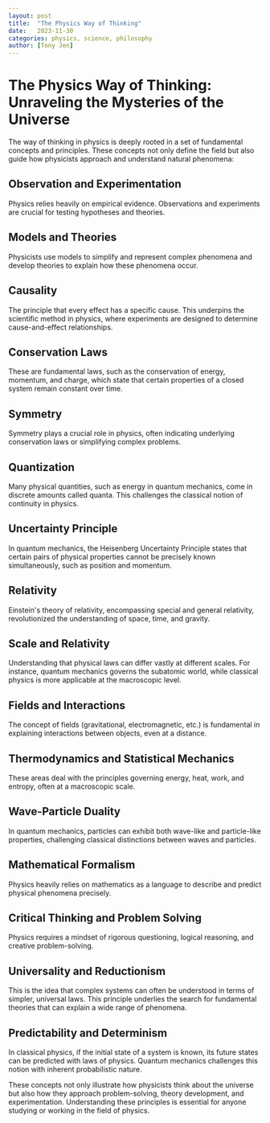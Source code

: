 ```yaml
---
layout: post
title:  "The Physics Way of Thinking"
date:   2023-11-30
categories: physics, science, philosophy
author: [Tony Jen]
---
```


# The Physics Way of Thinking: Unraveling the Mysteries of the Universe

The way of thinking in physics is deeply rooted in a set of fundamental concepts and principles. These concepts not only define the field but also guide how physicists approach and understand natural phenomena:

## Observation and Experimentation

Physics relies heavily on empirical evidence. Observations and experiments are crucial for testing hypotheses and theories.

## Models and Theories

Physicists use models to simplify and represent complex phenomena and develop theories to explain how these phenomena occur.

## Causality

The principle that every effect has a specific cause. This underpins the scientific method in physics, where experiments are designed to determine cause-and-effect relationships.

## Conservation Laws

These are fundamental laws, such as the conservation of energy, momentum, and charge, which state that certain properties of a closed system remain constant over time.

## Symmetry

Symmetry plays a crucial role in physics, often indicating underlying conservation laws or simplifying complex problems.

## Quantization

Many physical quantities, such as energy in quantum mechanics, come in discrete amounts called quanta. This challenges the classical notion of continuity in physics.

## Uncertainty Principle

In quantum mechanics, the Heisenberg Uncertainty Principle states that certain pairs of physical properties cannot be precisely known simultaneously, such as position and momentum.

## Relativity

Einstein's theory of relativity, encompassing special and general relativity, revolutionized the understanding of space, time, and gravity.

## Scale and Relativity

Understanding that physical laws can differ vastly at different scales. For instance, quantum mechanics governs the subatomic world, while classical physics is more applicable at the macroscopic level.

## Fields and Interactions

The concept of fields (gravitational, electromagnetic, etc.) is fundamental in explaining interactions between objects, even at a distance.

## Thermodynamics and Statistical Mechanics

These areas deal with the principles governing energy, heat, work, and entropy, often at a macroscopic scale.

## Wave-Particle Duality

In quantum mechanics, particles can exhibit both wave-like and particle-like properties, challenging classical distinctions between waves and particles.

## Mathematical Formalism

Physics heavily relies on mathematics as a language to describe and predict physical phenomena precisely.

## Critical Thinking and Problem Solving

Physics requires a mindset of rigorous questioning, logical reasoning, and creative problem-solving.

## Universality and Reductionism

This is the idea that complex systems can often be understood in terms of simpler, universal laws. This principle underlies the search for fundamental theories that can explain a wide range of phenomena.

## Predictability and Determinism

In classical physics, if the initial state of a system is known, its future states can be predicted with laws of physics. Quantum mechanics challenges this notion with inherent probabilistic nature.

These concepts not only illustrate how physicists think about the universe but also how they approach problem-solving, theory development, and experimentation. Understanding these principles is essential for anyone studying or working in the field of physics.
